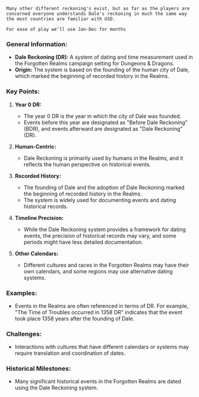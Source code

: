 ```ad-note
Many other different reckoning's exist, but as far as the players are concerned everyone understands Dale's reckoning in much the same way the most countries are familiar with USD.

For ease of play we'll use Jan-Dec for months
```
### General Information:

- **Dale Reckoning (DR):** A system of dating and time measurement used in the Forgotten Realms campaign setting for Dungeons & Dragons.
- **Origin:** The system is based on the founding of the human city of Dale, which marked the beginning of recorded history in the Realms.

### Key Points:

1. **Year 0 DR:**
    
    - The year 0 DR is the year in which the city of Dale was founded.
    - Events before this year are designated as "Before Dale Reckoning" (BDR), and events afterward are designated as "Dale Reckoning" (DR).
2. **Human-Centric:**
    
    - Dale Reckoning is primarily used by humans in the Realms, and it reflects the human perspective on historical events.
3. **Recorded History:**
    
    - The founding of Dale and the adoption of Dale Reckoning marked the beginning of recorded history in the Realms.
    - The system is widely used for documenting events and dating historical records.
4. **Timeline Precision:**
    
    - While the Dale Reckoning system provides a framework for dating events, the precision of historical records may vary, and some periods might have less detailed documentation.
5. **Other Calendars:**
    
    - Different cultures and races in the Forgotten Realms may have their own calendars, and some regions may use alternative dating systems.

### Examples:

- Events in the Realms are often referenced in terms of DR. For example, "The Time of Troubles occurred in 1358 DR" indicates that the event took place 1358 years after the founding of Dale.

### Challenges:

- Interactions with cultures that have different calendars or systems may require translation and coordination of dates.

### Historical Milestones:

- Many significant historical events in the Forgotten Realms are dated using the Dale Reckoning system.